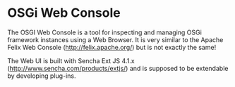 OSGi Web Console
==========================
The OSGI Web Console is a tool for inspecting and managing OSGi framework instances using a Web Browser.
It is very similar to the Apache Felix Web Console (http://felix.apache.org/) but is not exactly the same!

The Web UI is built with Sencha Ext JS 4.1.x (http://www.sencha.com/products/extjs/) and is supposed to be
extendable by developing plug-ins. 
